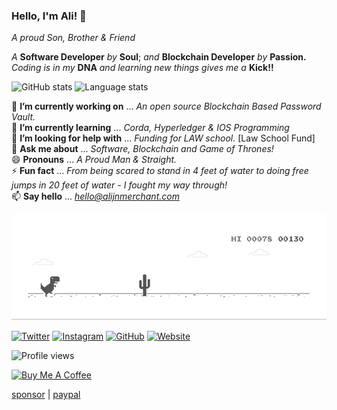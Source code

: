 <!--![Thinker | Coder | Implementer and Everything in between!](https://github.com/alijnmerchant21/alijnmerchant21/blob/master/My%20Movie%201.gif)-->
### Hello, I'm Ali! 👋

*A proud Son, Brother & Friend*<br>

*A* **Software Developer** *by* **Soul**; *and* **Blockchain Developer** *by* **Passion.** *Coding is in my* **DNA** *and learning new things gives me a* **Kick!!**

![GitHub stats](https://github-readme-stats.vercel.app/api?username=alijnmerchant21&show_icons=true&count_private=true&hide=contribs&theme=gruvbox)
![Language stats](https://github-readme-stats.vercel.app/api/top-langs/?username=alijnmerchant21&layout=compact&theme=gruvbox)


🔭 **I’m currently working on** ... *An open source Blockchain Based Password Vault.*<br>
🌱 **I’m currently learning** ... *Corda, Hyperledger & IOS Programming*<br>
🤔 **I’m looking for help with** ... *Funding for LAW school.* [Law School Fund]<br>
💬 **Ask me about** ... *Software, Blockchain and Game of Thrones!*<br>
😄 **Pronouns** ... *A Proud Man & Straight.*<br>
⚡ **Fun fact** ... *From being scared to stand in 4 feet of water to doing free jumps in 20 feet of water - I fought my way through!*<br>
📫 **Say hello** ... *hello@alijnmerchant.com* <br>

![Dino](https://github.com/alijnmerchant21/alijnmerchant21/blob/master/dino.gif)


<a href="https://twitter.com/Ali_the_Curios" target="_blank"><img src="https://raw.githubusercontent.com/arturssmirnovs/arturssmirnovs/master/tw.png" alt="Twitter" width="30"></a>
<a href="https://www.instagram.com/alijnmerchant/" target="_blank"><img src="https://raw.githubusercontent.com/arturssmirnovs/arturssmirnovs/master/ig.png" alt="Instagram" width="30"></a>
<a href="https://github.com/alijnmerchant21" target="_blank"><img src="https://raw.githubusercontent.com/arturssmirnovs/arturssmirnovs/master/git.png" alt="GitHub" width="30"></a>
<a href="https://alijnmerchant.com" target="_blank"><img src="https://raw.githubusercontent.com/arturssmirnovs/arturssmirnovs/master/www.png" alt="Website" width="30"></a>

![Profile views](https://gpvc.arturio.dev/alijnmerchant21)

<a href="https://www.buymeacoffee.com/alijnmerchant" target="_blank"><img src="https://cdn.buymeacoffee.com/buttons/default-white.png" alt="Buy Me A Coffee" style="height: 51px !important;width: 217px !important;" ></a>

[sponsor](https://github.com/sponsors/alijnmerchant21) | [paypal](https://paypal.me/alijnmerchant)
